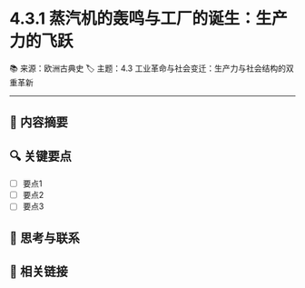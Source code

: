 # 4.3.1 蒸汽机的轰鸣与工厂的诞生：生产力的飞跃

📚 来源：欧洲古典史
🏷️ 主题：4.3 工业革命与社会变迁：生产力与社会结构的双重革新

---

## 📝 内容摘要

<!-- 在此处添加内容摘要 -->

## 🔍 关键要点

- [ ] 要点1
- [ ] 要点2
- [ ] 要点3

## 💭 思考与联系

<!-- 在此处添加个人思考和与其他知识的联系 -->

## 🔗 相关链接

<!-- 在此处添加相关链接和参考文献 -->

